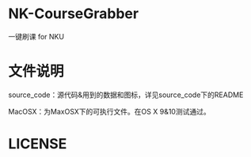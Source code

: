 NK-CourseGrabber
================

一键刷课 for NKU

文件说明
================

source_code：源代码&用到的数据和图标，详见source_code下的README

MacOSX：为MaxOSX下的可执行文件。在OS X 9&10测试通过。


LICENSE
================
